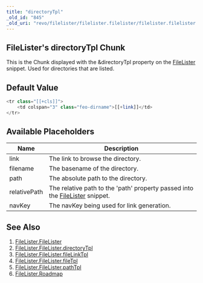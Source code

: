 ```yaml
---
title: "directoryTpl"
_old_id: "845"
_old_uri: "revo/filelister/filelister.filelister/filelister.filelister.directorytpl"
---
```


## FileLister's directoryTpl Chunk

This is the Chunk displayed with the &directoryTpl property on the [FileLister](/extras/revo/filelister/filelister.filelister "FileLister.FileLister") snippet. Used for directories that are listed.

## Default Value

``` php 
<tr class="[[+cls]]">
    <td colspan="3" class="feo-dirname">[[+link]]</td>
</tr>
```

## Available Placeholders

| Name | Description |
|------|-------------|
| link | The link to browse the directory. |
| filename | The basename of the directory. |
| path | The absolute path to the directory. |
| relativePath | The relative path to the 'path' property passed into the [FileLister](/extras/revo/filelister/filelister.filelister "FileLister.FileLister") snippet. |
| navKey | The navKey being used for link generation. |

## See Also

1. [FileLister.FileLister](/extras/revo/filelister/filelister.filelister)
  1. [FileLister.FileLister.directoryTpl](/extras/revo/filelister/filelister.filelister/filelister.filelister.directorytpl)
  2. [FileLister.FileLister.fileLinkTpl](/extras/revo/filelister/filelister.filelister/filelister.filelister.filelinktpl)
  3. [FileLister.FileLister.fileTpl](/extras/revo/filelister/filelister.filelister/filelister.filelister.filetpl)
  4. [FileLister.FileLister.pathTpl](/extras/revo/filelister/filelister.filelister/filelister.filelister.pathtpl)
2. [FileLister.Roadmap](/extras/revo/filelister/filelister.roadmap)